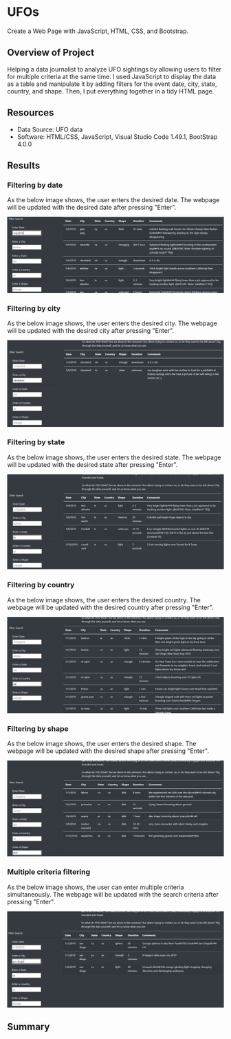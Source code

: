 # UFOs
Create a Web Page with JavaScript, HTML, CSS, and Bootstrap.

## Overview of Project

Helping a data journalist to analyze UFO sightings by allowing users to filter for multiple criteria at the same time. I used JavaScript to display the data as a table and manipulate it by adding filters for the event date, city, state, country, and shape. Then, I put everything together in a tidy HTML page.

## Resources

 - Data Source: UFO data
 - Software: HTML/CSS, JavaScript, Visual Studio Code 1.49.1, BootStrap 4.0.0

## Results

### Filtering by date

As the below image shows, the user enters the desired date. The webpage will be updated with the desired date after pressing "Enter".

![](https://github.com/Nazanin-hub/UFOs/blob/main/static/images/date.png)

### Filtering by city

As the below image shows, the user enters the desired city. The webpage will be updated with the desired city after pressing "Enter".

![](https://github.com/Nazanin-hub/UFOs/blob/main/static/images/city.png)

### Filtering by state

As the below image shows, the user enters the desired state. The webpage will be updated with the desired state after pressing "Enter".

![](https://github.com/Nazanin-hub/UFOs/blob/main/static/images/state.png)

### Filtering by country

As the below image shows, the user enters the desired country. The webpage will be updated with the desired country after pressing "Enter".

![](https://github.com/Nazanin-hub/UFOs/blob/main/static/images/country.png)

### Filtering by shape

As the below image shows, the user enters the desired shape. The webpage will be updated with the desired shape after pressing "Enter".

![](https://github.com/Nazanin-hub/UFOs/blob/main/static/images/shape.png)

### Multiple criteria filtering

As the below image shows, the user can enter multiple criteria simultaneously. The webpage will be updated with the search criteria after pressing "Enter".

![](https://github.com/Nazanin-hub/UFOs/blob/main/static/images/state%20and%20city.png)

## Summary
